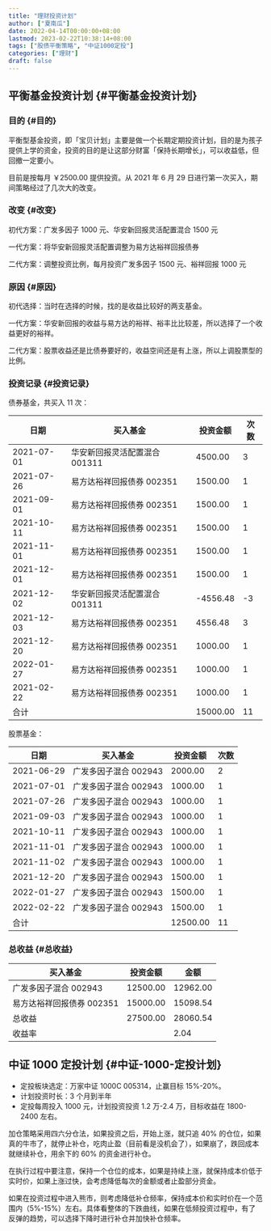 ```yaml
---
title: "理财投资计划"
author: ["夏南瓜"]
date: 2022-04-14T00:00:00+08:00
lastmod: 2023-02-22T10:38:14+08:00
tags: ["股债平衡策略", "中证1000定投"]
categories: ["理财"]
draft: false
---
```


## 平衡基金投资计划 {#平衡基金投资计划}


### 目的 {#目的}

平衡型基金投资，即「宝贝计划」主要是做一个长期定期投资计划，目的是为孩子提供上学的资金，投资的目的是让这部分财富「保持长期增长」，可以收益低，但回撤一定要小。

目前是按每月 ￥2500.00 提供投资。从 2021 年 6 月 29 日进行第一次买入，期间策略经过了几次大的改变。


### 改变 {#改变}

初代方案：广发多因子 1000 元、华安新回报灵活配置混合 1500 元

一代方案：将华安新回报灵活配置调整为易方达裕祥回报债券

二代方案：调整投资比例，每月投资广发多因子 1500 元、裕祥回报 1000 元


### 原因 {#原因}

初代选择：当时在选择的时候，找的是收益比较好的两支基金。

一代方案：华安新回报的收益与易方达的裕祥、裕丰比比较差，所以选择了一个收益更好的裕祥。

二代方案：股票收益还是比债券要好的，收益空间还是有上涨，所以上调股票型的比例。


### 投资记录 {#投资记录}

债券基金，共买入 11 次：

<a id="table--bond-fund-records"></a>

| 日期       | 买入基金           | 投资金额 | 次数 |
|----------|----------------|------|----|
| 2021-07-01 | 华安新回报灵活配置混合 001311 | 4500.00  | 3  |
| 2021-07-26 | 易方达裕祥回报债券 002351 | 1500.00  | 1  |
| 2021-09-01 | 易方达裕祥回报债券 002351 | 1500.00  | 1  |
| 2021-10-11 | 易方达裕祥回报债券 002351 | 1500.00  | 1  |
| 2021-11-01 | 易方达裕祥回报债券 002351 | 1500.00  | 1  |
| 2021-12-01 | 易方达裕祥回报债券 002351 | 1500.00  | 1  |
| 2021-12-02 | 华安新回报灵活配置混合 001311 | -4556.48 | -3 |
| 2021-12-03 | 易方达裕祥回报债券 002351 | 4556.48  | 3  |
| 2021-12-20 | 易方达裕祥回报债券 002351 | 1000.00  | 1  |
| 2022-01-27 | 易方达裕祥回报债券 002351 | 1000.00  | 1  |
| 2021-02-22 | 易方达裕祥回报债券 002351 | 1000.00  | 1  |
| 合计       |                    | 15000.00 | 11 |

股票基金：

<a id="table--equity-fund-records"></a>

| 日期       | 买入基金       | 投资金额 | 次数 |
|----------|------------|------|----|
| 2021-06-29 | 广发多因子混合 002943 | 2000.00  | 2  |
| 2021-07-01 | 广发多因子混合 002943 | 1000.00  | 1  |
| 2021-07-26 | 广发多因子混合 002943 | 1000.00  | 1  |
| 2021-09-03 | 广发多因子混合 002943 | 1000.00  | 1  |
| 2021-10-11 | 广发多因子混合 002943 | 1000.00  | 1  |
| 2021-11-01 | 广发多因子混合 002943 | 1000.00  | 1  |
| 2021-11-02 | 广发多因子混合 002943 | 1000.00  | 1  |
| 2021-12-20 | 广发多因子混合 002943 | 1500.00  | 1  |
| 2022-01-27 | 广发多因子混合 002943 | 1500.00  | 1  |
| 2022-02-22 | 广发多因子混合 002943 | 1500.00  | 1  |
| 合计       |                | 12500.00 | 11 |


### 总收益 {#总收益}

| 买入基金         | 投资金额 | 金额     |
|--------------|------|--------|
| 广发多因子混合 002943 | 12500.00 | 12962.00 |
| 易方达裕祥回报债券 002351 | 15000.00 | 15098.54 |
| 总收益           | 27500.00 | 28060.54 |
| 收益率           |          | 2.04     |


## 中证 1000 定投计划 {#中证-1000-定投计划}

-   定投板块选定：万家中证 1000C 005314，止赢目标 15%-20%。
-   计划投资时长：3 个月到半年
-   定投每周投入 1000 元，计划投资投资 1.2 万-2.4 万，目标收益在 1800-2400 左右。

加仓策略采用四六分仓法，如果投资之后，开始上涨，就只追 40% 的仓位，如果真的牛市了，就停止补仓，吃肉止盈（目前看是没机会了），如果崩了，跌回成本就继续补仓，用余下的 60% 的资金进行补仓。

在执行过程中要注意，保持一个仓位的成本，如果是持续上涨，就保持成本价低于实时价，如果上涨过快，会考虑降低每次的金额或者止盈部分资金。

如果在投资过程中进入熊市，则考虑降低补仓频率，保持成本价和实时价在一个范围内（5%-15%）左右。具体看整体的下跌曲线，如果在低频投资过程中，有了反弹的趋势，可以选择下降时进行补仓并加快补仓频率。

